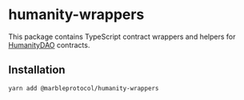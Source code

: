 # humanity-wrappers

This package contains TypeScript contract wrappers and helpers for [HumanityDAO](https://github.com/marbleprotocol/humanity) contracts.

## Installation

`yarn add @marbleprotocol/humanity-wrappers`